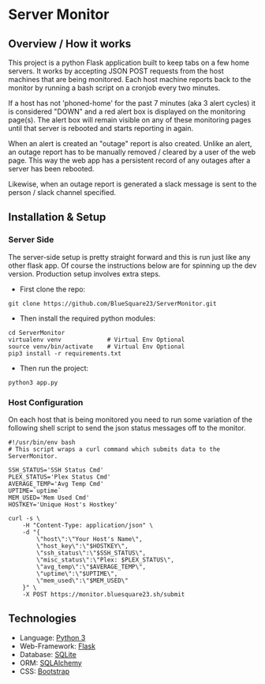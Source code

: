 # Server Monitor

## Overview / How it works

This project is a python Flask application built to keep tabs on a few home
servers. It works by accepting JSON POST requests from the host machines that
are being monitored. Each host machine reports back to the monitor by running a
bash script on a cronjob every two minutes. 

If a host has not 'phoned-home' for the past 7 minutes (aka 3 alert cycles) it
is considered "DOWN" and a red alert box is displayed on the monitoring
page(s). The alert box will remain visible on any of these monitoring pages
until that server is rebooted and starts reporting in again.

When an alert is created an "outage" report is also created. Unlike an alert,
an outage report has to be manually removed / cleared by a user of the web
page. This way the web app has a persistent record of any outages after a
server has been rebooted.

Likewise, when an outage report is generated a slack message is sent to the
person / slack channel specified.

## Installation & Setup

### Server Side

The server-side setup is pretty straight forward and this is run just like any
other flask app. Of course the instructions below are for spinning up the dev
version. Production setup involves extra steps.

* First clone the repo:

```
git clone https://github.com/BlueSquare23/ServerMonitor.git
```

* Then install the required python modules:

```
cd ServerMonitor
virtualenv venv	            # Virtual Env Optional
source venv/bin/activate    # Virtual Env Optional
pip3 install -r requirements.txt
```

* Then run the project:

```
python3 app.py
```

### Host Configuration

On each host that is being monitored you need to run some variation of the
following shell script to send the json status messages off to the monitor.

```
#!/usr/bin/env bash
# This script wraps a curl command which submits data to the ServerMonitor.

SSH_STATUS='SSH Status Cmd'
PLEX_STATUS='Plex Status Cmd'
AVERAGE_TEMP='Avg Temp Cmd'
UPTIME=`uptime`
MEM_USED='Mem Used Cmd'
HOSTKEY='Unique Host's Hostkey'

curl -s \
	-H "Content-Type: application/json" \
	-d "{ 
		\"host\":\"Your Host's Name\", 
		\"host_key\":\"$HOSTKEY\", 
		\"ssh_status\":\"$SSH_STATUS\", 
		\"misc_status\":\"Plex: $PLEX_STATUS\",
		\"avg_temp\":\"$AVERAGE_TEMP\", 
		\"uptime\":\"$UPTIME\", 
		\"mem_used\":\"$MEM_USED\" 
	}" \
	-X POST https://monitor.bluesquare23.sh/submit
```

## Technologies

* Language: [Python 3](https://www.python.org/)
* Web-Framework: [Flask](https://palletsprojects.com/p/flask/)
* Database: [SQLite](https://www.sqlite.org/index.html)
* ORM: [SQLAlchemy](https://www.sqlalchemy.org/)
* CSS: [Bootstrap](https://getbootstrap.com/docs/5.0/getting-started/introduction/)

